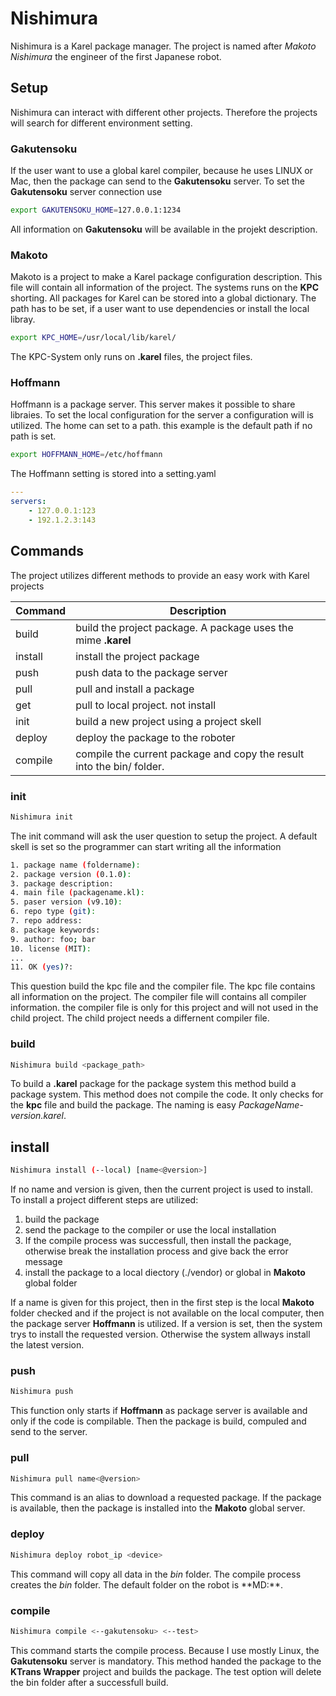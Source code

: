 # Nishimura
Nishimura is a Karel package manager. The project is named after *Makoto Nishimura* the engineer of the first Japanese robot.

## Setup

Nishimura can interact with different other projects. Therefore the projects will search for different environment setting.

### Gakutensoku
If the user want to use a global karel compiler, because he uses LINUX or Mac, then the package can send to the **Gakutensoku** server. To set the **Gakutensoku** server connection use

```bash
export GAKUTENSOKU_HOME=127.0.0.1:1234
```
All information on **Gakutensoku** will be available in the projekt description.

### Makoto
Makoto is a project to make a Karel package configuration description. This file will contain all information of the project. The systems runs on the **KPC** shorting. All packages for Karel can be stored into a global dictionary. The path has to be set, if a user want to use dependencies or install the local libray.

```bash
export KPC_HOME=/usr/local/lib/karel/
```

The KPC-System only runs on **.karel** files, the project files.

### Hoffmann
Hoffmann is a package server. This server makes it possible to share libraies. To set the local configuration for the server a configuration will is utilized. The home can set to a path. this example is the default path if no path is set.

```bash
export HOFFMANN_HOME=/etc/hoffmann
```

The Hoffmann setting is stored into a setting.yaml

```yaml
---
servers:
    - 127.0.0.1:123
    - 192.1.2.3:143
```


## Commands

The project utilizes different methods to provide an easy work with Karel projects

|Command|Description|
|-------|-----------|
|build| build the project package. A package uses the mime **.karel**|
|install|install the project package|
|push| push data to the package server|
|pull| pull and install a package|
|get| pull to local project. not install|
|init| build a new project using a project skell|
|deploy| deploy the package to the roboter|
|compile| compile the current package and copy the result into the bin/ folder.|

### init

```bash
Nishimura init
```

The init command will ask the user question to setup the project. A default skell is set so the programmer can start writing all the information

```bash
1. package name (foldername):
2. package version (0.1.0):
3. package description:
4. main file (packagename.kl):
5. paser version (v9.10):
6. repo type (git):
7. repo address:
8. package keywords:
9. author: foo; bar
10. license (MIT):
...
11. OK (yes)?:
```

This question build the kpc file and the compiler file.
The kpc file contains all information on the project. The compiler file will contains all compiler information.
the compiler file is only for this project and will not used in the child project. The child project needs a differnent compiler file.

### build

```bash
Nishimura build <package_path>
```
To build a **.karel** package for the package system this method build a package system. This method does not compile the code. It only checks for the **kpc** file and build the package. The naming is easy *PackageName-version.karel*.

## install

```bash
Nishimura install (--local) [name<@version>]
```

If no name and version is given, then the current project is used to install. To install a project different steps are utilized:

1. build the package
2. send the package to the compiler or use the local installation
3. If the compile process was successfull, then install the package, otherwise break the installation process and give back the error message
4. install the package to a local diectory (./vendor) or global in **Makoto** global folder

If a name is given for this project, then in the first step is the local **Makoto** folder checked and if the project is not available on the local computer, then the package server **Hoffmann** is utilized.
If a version is set, then the system trys to install the requested version. Otherwise the system allways install the latest version.

### push
```bash
Nishimura push
```

This function only starts if **Hoffmann** as package server is available and only if the code is compilable. Then the package is build, compuled and send to the server.

### pull
```bash
Nishimura pull name<@version>
```
This command is an alias to download a requested package. If the package is available, then the package is installed into the **Makoto** global server.

### deploy
```bash
Nishimura deploy robot_ip <device>
```

This command will copy all data in the *bin* folder. The compile process creates the *bin* folder. The default folder on the robot is **MD:\**.

### compile

```bash
Nishimura compile <--gakutensoku> <--test>
```

This command starts the compile process. Because I use mostly Linux, the **Gakutensoku** server is mandatory. This method handed the package to the **KTrans Wrapper** project and builds the package. The test option will delete the bin folder after a successfull build.
